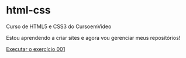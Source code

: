 # html-css
 Curso de HTML5 e CSS3 do CursoemVideo

 Estou aprendendo a criar sites e agora vou gerenciar meus repositórios!

 <a href='https://lucaslinyker.github.io/html-css/exercicios/exs/ex001/index.html'>Executar o exercício 001</a>